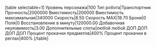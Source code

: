 [table selectable=1]
Уровень персонажа|100
Тип робота|Транспортник
Прочность|2000000
Вместимость|200000
Вместимость максимальная|340000
Скорость|8.50
Скорость MAX|18.70
Броня|0
Поля|0
Восстановление в минуту|120000.00
Добавочная неуязвимость|3.00
Дополнительные слоты|любой любой ДОП ДОП ДОП ДОП
Процент прокачки предметов|400%
Процент прокачки в реглах|400%
[/table]
